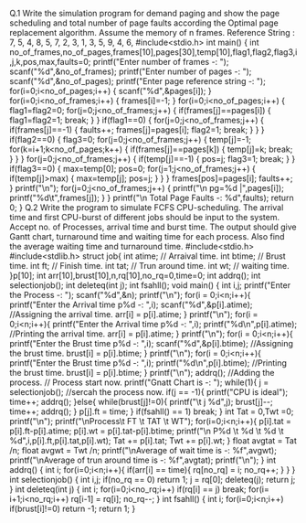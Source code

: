 Q.1 Write the simulation program for demand paging and show the page scheduling and total number of page faults according the Optimal page replacement algorithm. 
Assume the memory of n frames. 
Reference String : 7, 5, 4, 8, 5, 7, 2, 3, 1, 3, 5, 9, 4, 6,
#include<stdio.h>
int main()
{
int no_of_frames,no_of_pages,frames[10],pages[30],temp[10],flag1,flag2,flag3,i,j,k,pos,max,faults=0;
printf("Enter number of frames -: ");
scanf("%d",&no_of_frames);
printf("Enter number of pages -: ");
scanf("%d",&no_of_pages);
printf("Enter page reference string -: ");
for(i=0;i<no_of_pages;i++)
{
scanf("%d",&pages[i]);
}
for(i=0;i<no_of_frames;i++)
{
frames[i]=-1;
}
for(i=0;i<no_of_pages;i++)
{
flag1=flag2=0;
for(j=0;j<no_of_frames;j++)
{
if(frames[j]==pages[i])
{
flag1=flag2=1;
break;
}
}
if(flag1==0)
{
for(j=0;j<no_of_frames;j++)
{
if(frames[j]==-1)
{
faults++;
frames[j]=pages[i];
flag2=1;
break;
}
}
}
if(flag2==0)
{
flag3=0;
for(j=0;j<no_of_frames;j++)
{
temp[j]=-1;
for(k=i+1;k<no_of_pages;k++)
{
if(frames[j]==pages[k])
{
temp[j]=k;
break;
}
}
}
for(j=0;j<no_of_frames;j++)
{
if(temp[j]==-1)
{
pos=j;
flag3=1;
break;
}
}
if(flag3==0)
{
max=temp[0];
pos=0;
for(j=1;j<no_of_frames;j++)
{
if(temp[j]>max)
{
max=temp[j];
pos=j;
}
}
}
frames[pos]=pages[i];
faults++;
}
printf("\n");
for(j=0;j<no_of_frames;j++)
{
printf("\n pg=%d |",pages[i]);
printf("%d\t",frames[j]);
}
}
printf("\n Total Page Faults -: %d",faults);
return 0;
}
Q.2 Write the program to simulate FCFS CPU-scheduling. The arrival time and first CPU-burst of different jobs should be input to the system. Accept no. of 
Processes, arrival time and burst time. The output should give Gantt chart, turnaround time and waiting time for each process. Also find the average 
waiting time and turnaround time.
#include<stdio.h>
#include<stdlib.h>
struct job{
int atime; // Arraival time.
int btime; // Brust time.
int ft; // Finish time.
int tat; // Trun around time.
int wt; // waiting time.
}p[10];
int arr[10],brust[10],n,rq[10],no_rq=0,time=0;
int addrq();
int selectionjob();
int deleteq(int j);
int fsahll();
void main()
{
int i,j;
printf("Enter the Process -: ");
scanf("%d",&n);
printf("\n");
for(i = 0;i<n;i++){
printf("Enter the Arrival time p%d -: ",i);
scanf("%d",&p[i].atime); //Assigning the arrival time.
arr[i] = p[i].atime;
}
printf("\n");
for(i = 0;i<n;i++){
printf("Enter the Arrival time p%d -: ",i);
printf("%d\n",p[i].atime); //Printing the arrival time.
arr[i] = p[i].atime;
}
printf("\n");
for(i = 0;i<n;i++){
printf("Enter the Brust time p%d -: ",i);
scanf("%d",&p[i].btime); //Assigning the brust time.
brust[i] = p[i].btime;
}
printf("\n");
for(i = 0;i<n;i++){
printf("Enter the Brust time p%d -: ",i);
printf("%d\n",p[i].btime); //Printing the brust time.
brust[i] = p[i].btime;
}
printf("\n");
addrq(); //Adding the process.
// Process start now.
printf("Gnatt Chart is -: ");
while(1){
j = selectionjob(); //sercah the process now.
if(j == -1){
printf("CPU is ideal");
time++;
addrq(); 
}else{
while(brust[j]!=0){
printf("\t j %d",j);
brust[j]--;
time++;
addrq();
}
p[j].ft = time;
}
if(fsahll() == 1)
break;
}
int Tat = 0,Twt =0;
printf("\n");
printf("\nProcess\t FT \t TAT \t WT");
for(i=0;i<n;i++){
p[i].tat = p[i].ft-p[i].atime;
p[i].wt = p[i].tat-p[i].btime;
printf("\n P%d \t %d \t %d \t %d",i,p[i].ft,p[i].tat,p[i].wt);
Tat += p[i].tat;
Twt += p[i].wt;
}
float avgtat = Tat /n;
float avgwt = Twt /n;
printf("\nAverage of wait time is -: %f",avgwt);
printf("\nAverage of trun around time is -: %f",avgtat);
printf("\n");
}
int addrq()
{
int i;
for(i=0;i<n;i++){
if(arr[i] == time){
rq[no_rq] = i;
no_rq++;
}
}
}
int selectionjob()
{
int i,j;
if(no_rq == 0)
return 1;
j = rq[0];
deleteq(j);
return j;
}
int deleteq(int j)
{
int i;
for(i=0;i<no_rq;i++)
if(rq[i] == j)
break;
for(i= i+1;i<no_rq;i++)
rq[i-1] = rq[i];
no_rq--;
}
int fsahll()
{
int i;
for(i=0;i<n;i++)
if(brust[i]!=0)
return -1;
return 1; 
}
